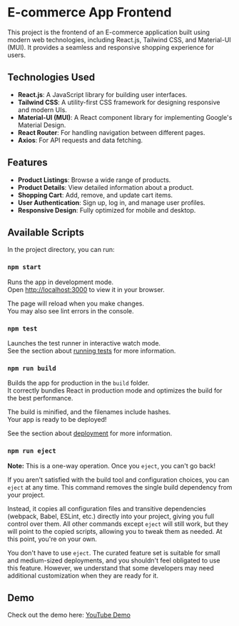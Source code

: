 # E-commerce App Frontend

This project is the frontend of an E-commerce application built using modern web technologies, including React.js, Tailwind CSS, and Material-UI (MUI). It provides a seamless and responsive shopping experience for users.

## Technologies Used
- **React.js**: A JavaScript library for building user interfaces.
- **Tailwind CSS**: A utility-first CSS framework for designing responsive and modern UIs.
- **Material-UI (MUI)**: A React component library for implementing Google's Material Design.
- **React Router**: For handling navigation between different pages.
- **Axios**: For API requests and data fetching.

## Features
- **Product Listings**: Browse a wide range of products.
- **Product Details**: View detailed information about a product.
- **Shopping Cart**: Add, remove, and update cart items.
- **User Authentication**: Sign up, log in, and manage user profiles.
- **Responsive Design**: Fully optimized for mobile and desktop.

## Available Scripts

In the project directory, you can run:

### `npm start`

Runs the app in development mode.\
Open [http://localhost:3000](http://localhost:3000) to view it in your browser.

The page will reload when you make changes.\
You may also see lint errors in the console.

### `npm test`

Launches the test runner in interactive watch mode.\
See the section about [running tests](https://facebook.github.io/create-react-app/docs/running-tests) for more information.

### `npm run build`

Builds the app for production in the `build` folder.\
It correctly bundles React in production mode and optimizes the build for the best performance.

The build is minified, and the filenames include hashes.\
Your app is ready to be deployed!

See the section about [deployment](https://facebook.github.io/create-react-app/docs/deployment) for more information.

### `npm run eject`

**Note:** This is a one-way operation. Once you `eject`, you can't go back!

If you aren't satisfied with the build tool and configuration choices, you can `eject` at any time. This command removes the single build dependency from your project.

Instead, it copies all configuration files and transitive dependencies (webpack, Babel, ESLint, etc.) directly into your project, giving you full control over them. All other commands except `eject` will still work, but they will point to the copied scripts, allowing you to tweak them as needed. At this point, you're on your own.

You don't have to use `eject`. The curated feature set is suitable for small and medium-sized deployments, and you shouldn't feel obligated to use this feature. However, we understand that some developers may need additional customization when they are ready for it.

## Demo

Check out the demo here: [YouTube Demo](https://youtu.be/deaNX4niMqo?si=9I27QKy3Xi54u7qH)

